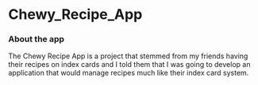 # Chewy_Recipe_App
### About the app
The Chewy Recipe App is a project that stemmed from my friends having their recipes on index cards and I told them that I was going
to develop an application that would manage recipes much like their index card system.  

